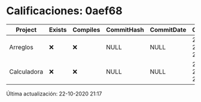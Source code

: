 # Calificaciones: 0aef68
|Project|Exists|Compiles|CommitHash|CommitDate|CheckDate|Comments|
|-|-|-|-|-|-|-|
|Arreglos|❌|❌|NULL|NULL|22-10-2020 21:17:37|No se encontró el archivo en PracticasComputacionI/Arreglos/Arreglos.cpp|
|Calculadora|❌|❌|NULL|NULL|22-10-2020 21:17:36|No se encontró el archivo en PracticasComputacionI/Calculadora/Calculadora.cpp|

Última actualización: 22-10-2020 21:17
